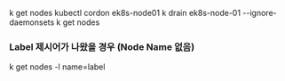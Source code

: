 k get nodes
kubectl cordon ek8s-node01
k drain ek8s-node-01 --ignore-daemonsets
k get nodes

### Label 제시어가 나왔을 경우 (Node Name 없음)
k get nodes -l name=label


